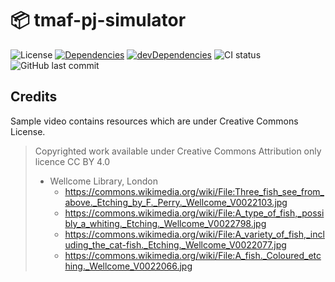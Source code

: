 # 📦 tmaf-pj-simulator

![License](https://img.shields.io/github/license/nandenjin/tmaf-pj-simulator?style=flat-square)
[![Dependencies](https://img.shields.io/david/nandenjin/tmaf-pj-simulator?style=flat-square)](https://david-dm.org/nandenjin/tmaf-pj-simulator)
[![devDependencies](https://img.shields.io/david/dev/nandenjin/tmaf-pj-simulator?style=flat-square)](https://david-dm.org/nandenjin/tmaf-pj-simulator?type=dev)
![CI status](https://img.shields.io/github/workflow/status/nandenjin/tmaf-pj-simulator/CI?style=flat-square)
![GitHub last commit](https://img.shields.io/github/last-commit/nandenjin/tmaf-pj-simulator?style=flat-square)

## Credits

Sample video contains resources which are under Creative Commons License.

> Copyrighted work available under Creative Commons Attribution only licence CC BY 4.0
>
> - Wellcome Library, London
>   - https://commons.wikimedia.org/wiki/File:Three_fish_see_from_above._Etching_by_F._Perry._Wellcome_V0022103.jpg
>   - https://commons.wikimedia.org/wiki/File:A_type_of_fish,_possibly_a_whiting._Etching._Wellcome_V0022798.jpg
>   - https://commons.wikimedia.org/wiki/File:A_variety_of_fish,_including_the_cat-fish._Etching._Wellcome_V0022077.jpg
>   - https://commons.wikimedia.org/wiki/File:A_fish._Coloured_etching._Wellcome_V0022066.jpg
